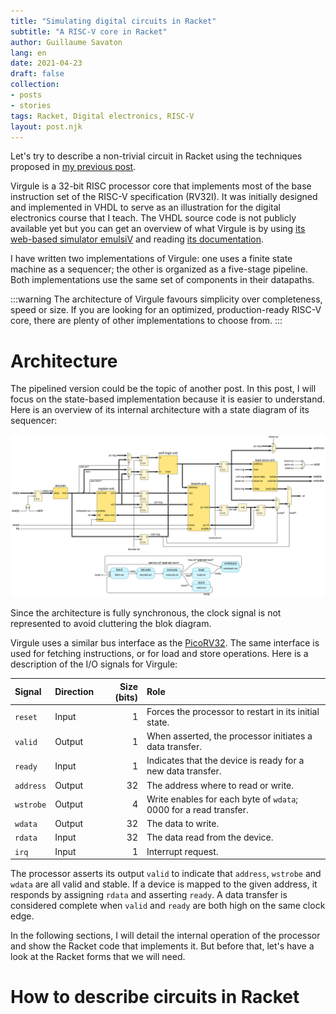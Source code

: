 ```yaml
---
title: "Simulating digital circuits in Racket"
subtitle: "A RISC-V core in Racket"
author: Guillaume Savaton
lang: en
date: 2021-04-23
draft: false
collection:
- posts
- stories
tags: Racket, Digital electronics, RISC-V
layout: post.njk
---
```


Let's try to describe a non-trivial circuit in Racket using the techniques
proposed in [my previous post](/2021/03/14/simulating-digital-circuits-in-racket/index.html).

Virgule is a 32-bit RISC processor core that implements most of the
base instruction set of the RISC-V specification (RV32I).
It was initially designed and implemented in VHDL to serve as an illustration
for the digital electronics course that I teach.
The VHDL source code is not publicly available yet but you can get an overview
of what Virgule is by using [its web-based simulator emulsiV](https://guillaume-savaton-eseo.github.io/emulsiV)
and reading [its documentation](https://guillaume-savaton-eseo.github.io/emulsiV/doc).

<!-- more -->

I have written two implementations of Virgule: one uses a
finite state machine as a sequencer; the other is organized as a five-stage
pipeline.
Both implementations use the same set of components in their datapaths.

:::warning
The architecture of Virgule favours simplicity over completeness, speed or size.
If you are looking for an optimized, production-ready RISC-V core, there are
plenty of other implementations to choose from.
:::

Architecture
============

The pipelined version could be the topic of another post.
In this post, I will focus on the state-based implementation because it is
easier to understand.
Here is an overview of its internal architecture with a state diagram of its
sequencer:

![Architecture of the slow, state-based implementation](/figures/virgule-racket/virgule-state-based.svg)

Since the architecture is fully synchronous, the clock signal is not represented
to avoid cluttering the blok diagram.

Virgule uses a similar bus interface as the [PicoRV32](https://github.com/cliffordwolf/picorv32).
The same interface is used for fetching instructions, or for load and store
operations.
Here is a description of the I/O signals for Virgule:

| Signal    | Direction | Size (bits) | Role                                                              |
|:----------|:----------|------------:|:------------------------------------------------------------------|
| `reset`   | Input     |           1 | Forces the processor to restart in its initial state.             |
| `valid`   | Output    |           1 | When asserted, the processor initiates a data transfer.           |
| `ready`   | Input     |           1 | Indicates that the device is ready for a new data transfer.       |
| `address` | Output    |          32 | The address where to read or write.                               |
| `wstrobe` | Output    |           4 | Write enables for each byte of `wdata`; 0000 for a read transfer. |
| `wdata`   | Output    |          32 | The data to write.                                                |
| `rdata`   | Input     |          32 | The data read from the device.                                    |
| `irq`     | Input     |           1 | Interrupt request.                                                |

The processor asserts its output `valid` to indicate that `address`, `wstrobe`
and `wdata` are all valid and stable.
If a device is mapped to the given address, it responds by assigning `rdata`
and asserting `ready`.
A data transfer is considered complete when `valid` and `ready` are both high
on the same clock edge.

In the following sections, I will detail the internal operation of the processor
and show the Racket code that implements it.
But before that, let's have a look at the Racket forms that we will need.

How to describe circuits in Racket
==================================
